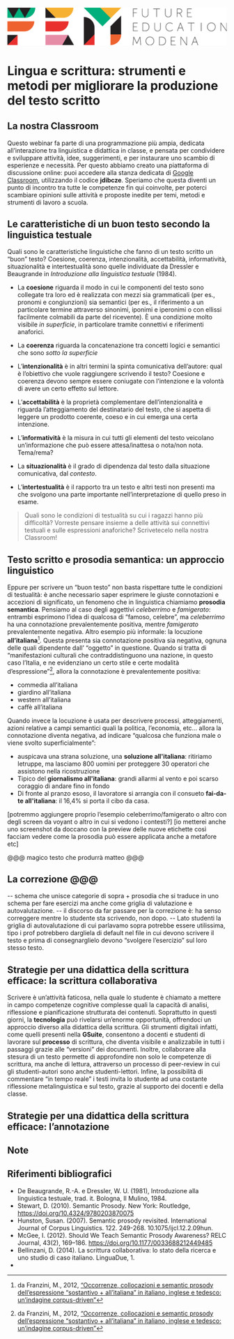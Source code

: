 <script src="https://cdnjs.cloudflare.com/ajax/libs/font-awesome/5.13.0/js/all.min.js" integrity="sha256-KzZiKy0DWYsnwMF+X1DvQngQ2/FxF7MF3Ff72XcpuPs=" crossorigin="anonymous"></script>

<a href="https://fem.digital" rel="FEM Future Education Modena" target="_blank">![](FEM_Logo.png)</a>

# Lingua e scrittura: strumenti e metodi per migliorare la produzione del testo scritto

## La nostra Classroom
Questo webinar fa parte di una programmazione più ampia, dedicata all’interazione tra linguistica e didattica in classe, e pensata per condividere e sviluppare attività, idee, suggerimenti, e per instaurare uno scambio di esperienze e necessità. Per questo abbiamo creato una piattaforma di discussione online: puoi accedere alla stanza dedicata di <a href="classroom.google.com/u/0/" target="_blank">Google Classroom</a>, utilizzando il codice **jdibcze**.
Speriamo che questa diventi un punto di incontro tra tutte le competenze fin qui coinvolte, per poterci scambiare opinioni sulle attività e proposte inedite per temi, metodi e strumenti di lavoro a scuola. 

## Le caratteristiche di un buon testo secondo la linguistica testuale
Quali sono le caratteristiche linguistiche che fanno di un testo scritto un “buon” testo? Coesione, coerenza, intenzionalità, accettabilità, informatività, situazionalità e intertestualità sono quelle individuate da Dressler e Beaugrande in *Introduzione alla linguistica testuale* (1984). 

* La **coesione** riguarda il modo in cui le componenti del testo sono collegate tra loro ed è realizzata con mezzi sia grammaticali (per es., pronomi e congiunzioni) sia semantici (per es., il riferimento a un particolare termine attraverso sinonimi, iponimi e iperonimi o con ellissi facilmente colmabili da parte del ricevente). È una condizione molto visibile *in superficie*, in particolare tramite connettivi e riferimenti anaforici. 

* La **coerenza** riguarda la concatenazione tra concetti logici e semantici che sono *sotto la superficie*
* L’**intenzionalità** è in altri termini la spinta comunicativa dell’autore: qual è l’obiettivo che vuole raggiungere scrivendo il testo? Coesione e coerenza devono sempre essere coniugate con l’intenzione e la volontà di avere un certo effetto sul lettore. 
* L’**accettabilità** è la proprietà complementare dell’intenzionalità e riguarda l’atteggiamento del destinatario del testo, che si aspetta di leggere un prodotto coerente, coeso e in cui emerga una certa intenzione. 
* L’**informatività** è la misura in cui tutti gli elementi del testo veicolano un’informazione che può essere attesa/inattesa o nota/non nota. Tema/rema?
* La **situazionalità** è il grado di dipendenza dal testo dalla situazione comunicativa, dal *contesto*. 
* L’**intertestualità** è il rapporto tra un testo e altri testi non presenti ma che svolgono una parte importante nell’interpretazione di quello preso in esame. 

> Quali sono le condizioni di testualità su cui i ragazzi hanno più difficoltà? Vorreste pensare insieme a delle attività sui connettivi testuali e sulle espressioni anaforiche? Scrivetecelo nella nostra Classroom!

## Testo scritto e prosodia semantica: un approccio linguistico

Eppure per scrivere un “buon testo” non basta rispettare tutte le condizioni di testualità: è anche necessario saper esprimere le giuste connotazioni e accezioni di significato, un fenomeno che in linguistica chiamiamo **prosodia semantica**. Pensiamo al caso degli aggettivi *celeberrimo* e *famigerato*: entrambi esprimono l’idea di qualcosa di “famoso, celebre”, ma *celeberrimo* ha una connotazione prevalentemente positiva, mentre *famigerato* prevalentemente negativa.
Altro esempio più informale: la locuzione **all’italiana**[^1].  Questa presenta sia connotazione positiva sia negativa, ognuna delle quali dipendente dall’ “oggetto” in questione. Quando si tratta di “manifestazioni culturali che contraddistinguono una nazione, in questo caso l’Italia, e ne evidenziano un certo stile e certe modalità d’espressione”[^1], allora la connotazione è prevalentemente positiva:

- <i class="fas fa-plus-square" style="color:green"></i> commedia all’italiana
- <i class="fas fa-plus-square" style="color:green"></i> giardino all’italiana
- <i class="fas fa-plus-square" style="color:green"></i> western all’italiana
- <i class="fas fa-plus-square" style="color:green"></i> caffè all’italiana

Quando invece la locuzione è usata per descrivere processi, atteggiamenti, azioni relative a campi semantici quali la politica, l’economia, etc… allora la connotazione diventa negativa, ad indicare “qualcosa che funziona male o viene svolto superficialmente”:

- <i class="fas fa-minus-square" style="color:red"></i> auspicava una strana soluzione, una **soluzione all'italiana**: ritiriamo letruppe, ma lasciamo 800 uomini per proteggere 30 operatori che assistono nella ricostruzione
- <i class="fas fa-minus-square" style="color:red"></i> Tipico del **giornalismo all'italiana**: grandi allarmi al vento e poi scarso coraggio di andare fino in fondo
- <i class="fas fa-minus-square" style="color:red"></i> Di fronte al pranzo esoso, il lavoratore si arrangia con il consueto **fai-da-te all'italiana**: il 16,4% si porta il cibo da casa.


[potremmo aggiungere proprio l’esempio celeberrimo/famigerato o altro con degli screen da voyant o altro in cui si vedono i contesti?]
[io metterei anche uno screenshot da doccano con la preview delle nuove etichette così facciam vedere come la prosodia può essere applicata anche a metafore etc]

@@@ magico testo che produrrà matteo @@@

## La correzione @@@
-- schema che unisce categorie di sopra + prosodia che si traduce in uno schema per fare esercizi ma anche come griglia di valutazione e autovalutazione.
-- il discorso da far passare per la correzione è: ha senso correggere mentre lo studente sta scrivendo, non dopo. 
-- Lato studenti la griglia di autovalutazione di cui parlavamo sopra potrebbe essere utilissima, tipo i prof potrebbero dargliela di default nel file in cui devono scrivere il testo e prima di consegnarglielo devono “svolgere l’esercizio” sul loro stesso testo.

## Strategie per una didattica della scrittura efficace: la scrittura collaborativa
Scrivere è un’attività faticosa, nella quale lo studente è chiamato a mettere in campo competenze cognitive complesse quali la capacità di analisi, riflessione e pianificazione strutturata dei contenuti. 
Soprattutto in questi giorni, la **tecnologia** può rivelarsi un’enorme opportunità, offrendoci un approccio diverso alla didattica della scrittura. Gli strumenti digitali infatti, come quelli presenti nella **GSuite**, consentono a docenti e studenti di lavorare sul **processo** di scrittura, che diventa visibile e analizzabile in tutti i passaggi grazie alle “versioni” dei documenti. Inoltre, collaborare alla stesura di un testo permette di approfondire non solo le competenze di scrittura, ma anche di lettura, attraverso un processo di peer-review in cui gli studenti-autori sono anche studenti-lettori. Infine, la possibilità di commentare “in tempo reale” i testi invita lo studente ad una costante riflessione metalinguistica e sul testo, grazie al supporto dei docenti e della classe.

## Strategie per una didattica della scrittura efficace: l’annotazione

## Note
[^1]: da Franzini, M., 2012, [“Occorrenze, collocazioni e semantic prosody dell’espressione “sostantivo + all’italiana” in italiano, inglese e tedesco: un’indagine corpus-driven”](https://www.academia.edu/3735690/Occorrenze_collocazioni_e_semantic_prosody_dell_espressione_sostantivo_all_italiana_in_italiano_inglese_e_tedesco_un_indagine_corpus-driven)

## Riferimenti bibliografici

* De Beaugrande, R.-A. e Dressler, W. U. (1981), Introduzione alla linguistica testuale, trad. it. Bologna, Il Mulino, 1984.
* Stewart, D. (2010). Semantic Prosody. New York: Routledge, https://doi.org/10.4324/9780203870075
* Hunston, Susan. (2007). Semantic prosody revisited. International Journal of Corpus Linguistics. 122. 249-268. 10.1075/ijcl.12.2.09hun. 
*   McGee, I. (2012). Should We Teach Semantic Prosody Awareness? RELC Journal, 43(2), 169–186. https://doi.org/10.1177/0033688212449485
*  Bellinzani, D. (2014). La scrittura collaborativa: lo stato della ricerca e uno studio di caso italiano. LinguaDue, 1. 
* 















 
